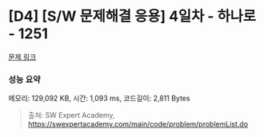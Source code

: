 # [D4] [S/W 문제해결 응용] 4일차 - 하나로 - 1251 

[문제 링크](https://swexpertacademy.com/main/code/problem/problemDetail.do?contestProbId=AV15StKqAQkCFAYD) 

### 성능 요약

메모리: 129,092 KB, 시간: 1,093 ms, 코드길이: 2,811 Bytes



> 출처: SW Expert Academy, https://swexpertacademy.com/main/code/problem/problemList.do